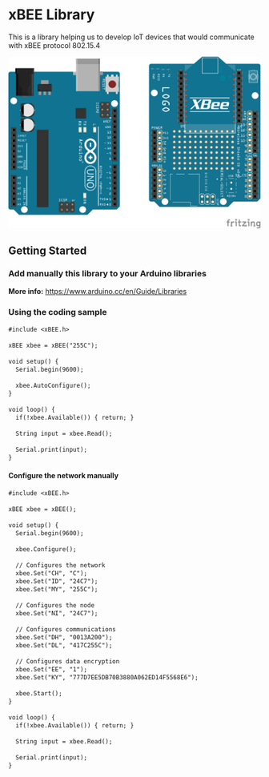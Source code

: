 # xBEE Library

This is a library helping us to develop IoT devices that would communicate with xBEE protocol 802.15.4

![Components](assets/Components.png)

## Getting Started

### Add manually this library to your Arduino libraries

**More info:** https://www.arduino.cc/en/Guide/Libraries

### Using the coding sample

``` 
#include <xBEE.h>

xBEE xbee = xBEE("255C");

void setup() {  
  Serial.begin(9600);
  
  xbee.AutoConfigure();
}

void loop() {
  if(!xbee.Available()) { return; }
  
  String input = xbee.Read();
  
  Serial.print(input);
}
```

#### Configure the network manually

```
#include <xBEE.h>

xBEE xbee = xBEE();

void setup() {  
  Serial.begin(9600);
  
  xbee.Configure();
  
  // Configures the network
  xbee.Set("CH", "C");
  xbee.Set("ID", "24C7");
  xbee.Set("MY", "255C");

  // Configures the node
  xbee.Set("NI", "24C7");

  // Configures communications
  xbee.Set("DH", "0013A200");
  xbee.Set("DL", "417C255C");

  // Configures data encryption
  xbee.Set("EE", "1");
  xbee.Set("KY", "777D7EE5DB70B3880A062ED14F5568E6");

  xbee.Start();
}

void loop() {
  if(!xbee.Available()) { return; }
  
  String input = xbee.Read();
  
  Serial.print(input);
}
```